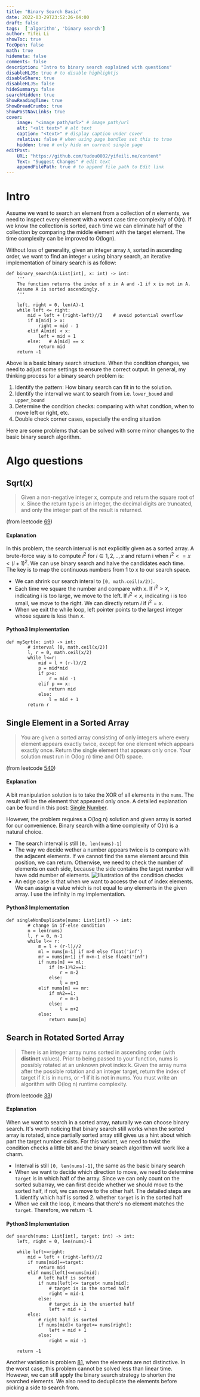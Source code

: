 ```yaml
---
title: "Binary Search Basic"
date: 2022-03-29T23:52:26-04:00
draft: false
tags:  ['algorithm', 'binary search']
author: Yifei Li
showToc: true
TocOpen: false
math: true
hidemeta: false
comments: false
description: "Intro to binary search explained with questions"
disableHLJS: true # to disable highlightjs
disableShare: true
disableHLJS: false
hideSummary: false
searchHidden: true
ShowReadingTime: true
ShowBreadCrumbs: true
ShowPostNavLinks: true
cover:
    image: "<image path/url>" # image path/url
    alt: "<alt text>" # alt text
    caption: "<text>" # display caption under cover
    relative: false # when using page bundles set this to true
    hidden: true # only hide on current single page
editPost:
    URL: "https://github.com/tudou0002/yifeili.me/content"
    Text: "Suggest Changes" # edit text
    appendFilePath: true # to append file path to Edit link
---
```


# Intro
Assume we want to search an element from a collection of n elements, we need to inspect every element with a worst case time complexity of O(n). If we know the collection is sorted, each time we can eliminate half of the collection by comparing the middle element with the target element. The time complexity can be improved to O(logn). 

Without loss of generality, given an integer array `A`, sorted in ascending order, we want to find an integer `x` using binary search, an iterative implementation of binary search is as follow:
```python3
def binary_search(A:List[int], x: int) -> int:
    '''
    The function returns the index of x in A and -1 if x is not in A. 
    Assume A is sorted ascendingly.
    '''

    left, right = 0, len(A)-1
    while left <= right:
        mid = left + (right-left)//2    # avoid potential overflow
        if A[mid] > x:
            right = mid - 1
        elif A[mid] < x:
            left = mid + 1
        else:   # A[mid] == x
            return mid
    return -1

```
Above is a basic binary search structure. When the condition changes, we need to adjust some settings to ensure the correct output. In general, my thinking process for a binary search problem is:
1. Identify the pattern: How binary search can fit in to the solution.
2. Identify the interval we want to search from i.e. `lower_bound` and `upper_bound`
3. Determine the condition checks: comparing with what condtion, when to move left or right, etc.
4. Double check corner cases, especially the ending situation

Here are some problems that can be solved with some minor changes to the basic binary search algorithm.

# Algo questions

## Sqrt(x)
> Given a non-negative integer x, compute and return the square root of x.
Since the return type is an integer, the decimal digits are truncated, and only the integer part of the result is returned.

(from leetcode [69](https://leetcode.com/problems/sqrtx/))

#### Explanation
In this problem, the search interval is not explicitly given as a sorted array. A brute-force way is to compute $i^2$ for $i\in{1,2,..,x}$ and return i when $i^2<=x<(i+1)^2$. We can use binary search and halve the candidates each time. The key is to map the continuous numbers from 1 to x to our search space. 
- We can shrink our search interal to `[0, math.ceil(x/2)]`. 
- Each time we square the number and compare with x. If $i^2>x$, indicating i is too large, we move to the left. If $i^2<x$, indicating i is too small, we move to the right. We can directly return $i$ if $i^2=x$.
- When we exit the while loop, left pointer points to the largest integer whose square is less than $x$.


#### Python3 Implementation
```python3
def mySqrt(x: int) -> int:
        # interval [0, math.ceil(x/2)]
        l, r = 0, math.ceil(x/2)
        while l<=r:
            mid = l + (r-l)//2
            p = mid*mid
            if p>x:
                r = mid -1
            elif p == x:
                return mid
            else:
                l = mid + 1
        return r
```

## Single Element in a Sorted Array
>You are given a sorted array consisting of only integers where every element appears exactly twice, except for one element which appears exactly once.
Return the single element that appears only once.
Your solution must run in O(log n) time and O(1) space.

(from leetcode [540](https://leetcode.com/problems/single-element-in-a-sorted-array/))

#### Explanation
A bit manipulation solution is to take the XOR of all elements in the `nums`. The result will be the element that appeared only once. A detailed explanation can be found in this post: [Single Number](https://www.yifeili.me/posts/single-number/#element-appears-twice-except-for-one-appears-once).

However, the problem requires a O(log n) solution and given array is sorted for our convenience. Binary search with a time complexity of O(n) is a natural choice. 
- The search interval is still `[0, len(nums)-1]`
- The way we decide wether a number appears twice is to compare with the adjacent elements. If we cannot find the same element around this position, we can return. Otherwise, we need to check the number of elements on each side, because the side contains the target number will have odd number of elements. ![Illustration of the condition checks](/binary_search_basic.PNG#center) 
- An edge case is that when we want to access the out of index elements. We can assign a value which is not equal to any elements in the given array. I use the infinity in my implementation.


#### Python3 Implementation

```python3
def singleNonDuplicate(nums: List[int]) -> int:
        # change in if-else condition
        n = len(nums)
        l, r = 0, n-1
        while l<= r:
            m = l + (r-l)//2
            ml = nums[m-1] if m>0 else float('inf')
            mr = nums[m+1] if m<n-1 else float('inf')
            if nums[m] == ml:
                if (m-1)%2==1:
                    r = m-2
                else:
                    l = m+1
            elif nums[m] == mr:
                if m%2==1:
                    r = m-1
                else:
                    l = m+2
            else:
                return nums[m]
```

## Search in Rotated Sorted Array 
>There is an integer array nums sorted in ascending order (with **distinct** values).
Prior to being passed to your function, nums is possibly rotated at an unknown pivot index k. 
Given the array nums after the possible rotation and an integer target, return the index of target if it is in nums, or -1 if it is not in nums.
You must write an algorithm with O(log n) runtime complexity.

(from leetcode [33](https://leetcode.com/problems/search-in-rotated-sorted-array/description/))

#### Explanation
When we want to search in a sorted array, naturally we can choose binary search. It's worth noticing that binary search still works when the sorted array is rotated, since partially sorted array still gives us a hint about which part the target number exists. For this variant, we need to twist the condition checks a little bit and the binary search algorithm will work like a charm.
- Interval is still `[0, len(nums)-1]`, the same as the basic binary search
- When we want to decide which direction to move, we need to determine `target` is in which half of the array. Since we can only count on the sorted subarray, we can first decide whether we should move to the sorted half, if not, we can move to the other half. The detailed steps are 1. identify which half is sorted 2. whether `target` is in the sorted half
- When we exit the loop, it means that there's no element matches the `target`. Therefore, we return -1.

#### Python3 Implementation
```python3
def search(nums: List[int], target: int) -> int:
    left, right = 0, len(nums)-1
    
    while left<=right:
        mid = left + (right-left)//2
        if nums[mid]==target:
            return mid
        elif nums[left]<=nums[mid]:
            # left half is sorted
            if nums[left]<= target< nums[mid]:
                # target is in the sorted half
                right = mid-1
            else:
                # target is in the unsorted half
                left = mid + 1
        else:
            # right half is sorted
            if nums[mid]< target<= nums[right]:
                left = mid + 1
            else:
                right = mid -1
                
    return -1
```

Another variation is problem [81](https://leetcode.com/problems/search-in-rotated-sorted-array-ii/), when the elements are not distinctive. In the worst case, this problem cannot be solved less than linear time. However, we can still apply the binary search strategy to shorten the searched elements. We also need to deduplicate the elements before picking a side to search from. 


